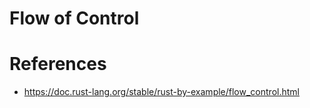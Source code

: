 # Flow of Control
# References
* https://doc.rust-lang.org/stable/rust-by-example/flow_control.html
